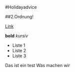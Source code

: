 #Holidayadvice

##2.Ordnung!

[Link](https://google.de)


**bold**
_kursiv_

-  Liste 1
-  Liste 2
-  Liste 3

Das ist ein test
Was machen wir
